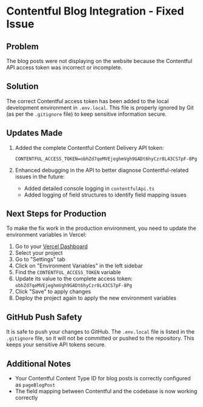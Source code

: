# Contentful Blog Integration - Fixed Issue

## Problem
The blog posts were not displaying on the website because the Contentful API access token was incorrect or incomplete.

## Solution
The correct Contentful access token has been added to the local development environment in `.env.local`. This file is properly ignored by Git (as per the `.gitignore` file) to keep sensitive information secure.

## Updates Made
1. Added the complete Contentful Content Delivery API token:
   ```
   CONTENTFUL_ACCESS_TOKEN=obhZd7qeMVEjeghmVgh9GADt6hyCzr8L43CS7pF-8Pg
   ```

2. Enhanced debugging in the API to better diagnose Contentful-related issues in the future:
   - Added detailed console logging in `contentfulApi.ts`
   - Added logging of field structures to identify field mapping issues

## Next Steps for Production
To make the fix work in the production environment, you need to update the environment variables in Vercel:

1. Go to your [Vercel Dashboard](https://vercel.com/dashboard)
2. Select your project
3. Go to "Settings" tab
4. Click on "Environment Variables" in the left sidebar 
5. Find the `CONTENTFUL_ACCESS_TOKEN` variable
6. Update its value to the complete access token: `obhZd7qeMVEjeghmVgh9GADt6hyCzr8L43CS7pF-8Pg`
7. Click "Save" to apply changes
8. Deploy the project again to apply the new environment variables

## GitHub Push Safety
It is safe to push your changes to GitHub. The `.env.local` file is listed in the `.gitignore` file, so it will not be committed or pushed to the repository. This keeps your sensitive API tokens secure.

## Additional Notes
- Your Contentful Content Type ID for blog posts is correctly configured as `pageBlogPost`
- The field mapping between Contentful and the codebase is now working correctly
